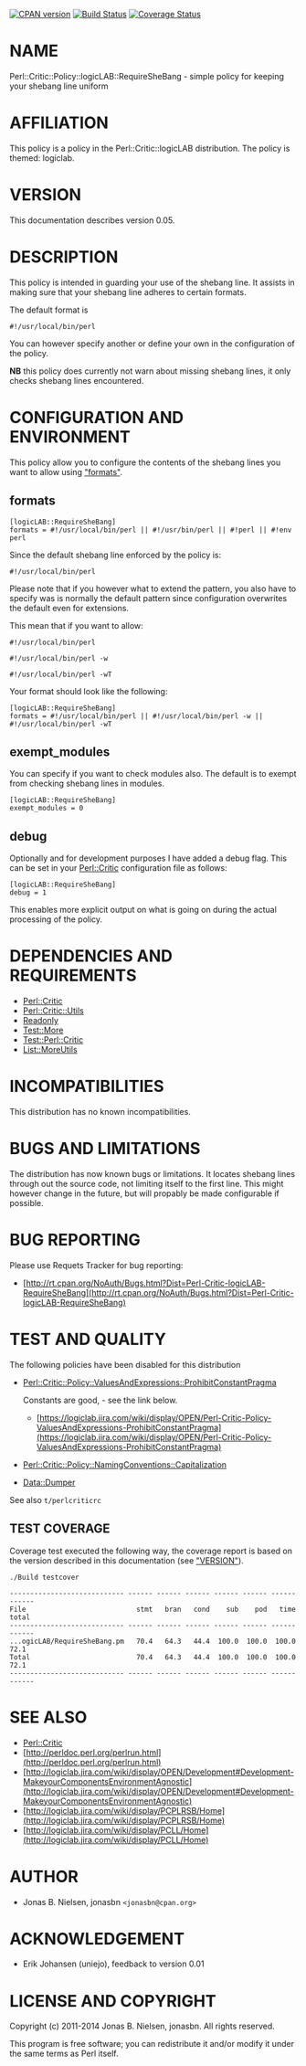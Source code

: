 [![CPAN version](https://badge.fury.io/pl/Perl-Critic-Policy-logicLAB-RequireSheBang.svg)](http://badge.fury.io/pl/Perl-Critic-Policy-logicLAB-RequireSheBang)
[![Build Status](https://travis-ci.org/jonasbn/pcplrsb.svg?branch=master)](https://travis-ci.org/jonasbn/pcplrsb)
[![Coverage Status](https://coveralls.io/repos/jonasbn/pcplrsb/badge.png)](https://coveralls.io/r/jonasbn/pcplrsb)

# NAME

Perl::Critic::Policy::logicLAB::RequireSheBang - simple policy for keeping your shebang line uniform

# AFFILIATION

This policy is a policy in the Perl::Critic::logicLAB distribution. The policy
is themed: logiclab.

# VERSION

This documentation describes version 0.05.

# DESCRIPTION

This policy is intended in guarding your use of the shebang line. It assists
in making sure that your shebang line adheres to certain formats.

The default format is

    #!/usr/local/bin/perl

You can however specify another or define your own in the configuration of the
policy.

**NB** this policy does currently not warn about missing shebang lines, it only
checks shebang lines encountered.

# CONFIGURATION AND ENVIRONMENT

This policy allow you to configure the contents of the shebang lines you
want to allow using ["formats"](#formats).

## formats

    [logicLAB::RequireSheBang]
    formats = #!/usr/local/bin/perl || #!/usr/bin/perl || #!perl || #!env perl

Since the default shebang line enforced by the policy is:

    #!/usr/local/bin/perl

Please note that if you however what to extend the pattern, you also have
to specify was is normally the default pattern since configuration
overwrites the default even for extensions.

This mean that if you want to allow:

    #!/usr/local/bin/perl

    #!/usr/local/bin/perl -w

    #!/usr/local/bin/perl -wT

Your format should look like the following:

    [logicLAB::RequireSheBang]
    formats = #!/usr/local/bin/perl || #!/usr/local/bin/perl -w || #!/usr/local/bin/perl -wT

## exempt\_modules

You can specify if you want to check modules also. The default is to exempt from checking
shebang lines in modules.

    [logicLAB::RequireSheBang]
    exempt_modules = 0

## debug

Optionally and for development purposes I have added a debug flag. This can be set in
your [Perl::Critic](https://metacpan.org/pod/Perl::Critic) configuration file as follows:

    [logicLAB::RequireSheBang]
    debug = 1

This enables more explicit output on what is going on during the actual processing of
the policy.

# DEPENDENCIES AND REQUIREMENTS

- [Perl::Critic](https://metacpan.org/pod/Perl::Critic)
- [Perl::Critic::Utils](https://metacpan.org/pod/Perl::Critic::Utils)
- [Readonly](https://metacpan.org/pod/Readonly)
- [Test::More](https://metacpan.org/pod/Test::More)
- [Test::Perl::Critic](https://metacpan.org/pod/Test::Perl::Critic)
- [List::MoreUtils](https://metacpan.org/pod/List::MoreUtils)

# INCOMPATIBILITIES

This distribution has no known incompatibilities.

# BUGS AND LIMITATIONS

The distribution has now known bugs or limitations. It locates shebang lines
through out the source code, not limiting itself to the first line. This might
however change in the future, but will propably be made configurable if possible.

# BUG REPORTING

Please use Requets Tracker for bug reporting:

- [http://rt.cpan.org/NoAuth/Bugs.html?Dist=Perl-Critic-logicLAB-RequireSheBang](http://rt.cpan.org/NoAuth/Bugs.html?Dist=Perl-Critic-logicLAB-RequireSheBang)

# TEST AND QUALITY

The following policies have been disabled for this distribution

- [Perl::Critic::Policy::ValuesAndExpressions::ProhibitConstantPragma](https://metacpan.org/pod/Perl::Critic::Policy::ValuesAndExpressions::ProhibitConstantPragma)

    Constants are good, - see the link below.

    - [https://logiclab.jira.com/wiki/display/OPEN/Perl-Critic-Policy-ValuesAndExpressions-ProhibitConstantPragma](https://logiclab.jira.com/wiki/display/OPEN/Perl-Critic-Policy-ValuesAndExpressions-ProhibitConstantPragma)

- [Perl::Critic::Policy::NamingConventions::Capitalization](https://metacpan.org/pod/Perl::Critic::Policy::NamingConventions::Capitalization)
- [Data::Dumper](https://metacpan.org/pod/Data::Dumper)

See also `t/perlcriticrc`

## TEST COVERAGE

Coverage test executed the following way, the coverage report is based on the
version described in this documentation (see ["VERSION"](#version)).

    ./Build testcover

    ---------------------------- ------ ------ ------ ------ ------ ------ ------
    File                           stmt   bran   cond    sub    pod   time  total
    ---------------------------- ------ ------ ------ ------ ------ ------ ------
    ...ogicLAB/RequireSheBang.pm   70.4   64.3   44.4  100.0  100.0  100.0   72.1
    Total                          70.4   64.3   44.4  100.0  100.0  100.0   72.1
    ---------------------------- ------ ------ ------ ------ ------ ------ ------

# SEE ALSO

- [Perl::Critic](https://metacpan.org/pod/Perl::Critic)
- [http://perldoc.perl.org/perlrun.html](http://perldoc.perl.org/perlrun.html)
- [http://logiclab.jira.com/wiki/display/OPEN/Development#Development-MakeyourComponentsEnvironmentAgnostic](http://logiclab.jira.com/wiki/display/OPEN/Development#Development-MakeyourComponentsEnvironmentAgnostic)
- [http://logiclab.jira.com/wiki/display/PCPLRSB/Home](http://logiclab.jira.com/wiki/display/PCPLRSB/Home)
- [http://logiclab.jira.com/wiki/display/PCLL/Home](http://logiclab.jira.com/wiki/display/PCLL/Home)

# AUTHOR

- Jonas B. Nielsen, jonasbn `<jonasbn@cpan.org>`

# ACKNOWLEDGEMENT

- Erik Johansen (uniejo), feedback to version 0.01

# LICENSE AND COPYRIGHT

Copyright (c) 2011-2014 Jonas B. Nielsen, jonasbn. All rights reserved.

This program is free software; you can redistribute it and/or modify it under the
same terms as Perl itself.
